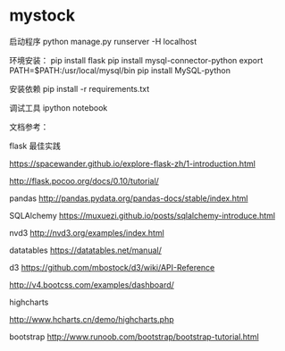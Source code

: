 # mystock

启动程序
 python manage.py runserver -H localhost

环境安装：
   pip install flask
   pip install mysql-connector-python
   export PATH=$PATH:/usr/local/mysql/bin
   pip install MySQL-python 

安装依赖
pip install -r requirements.txt



调试工具
   ipython notebook


文档参考：

flask 最佳实践

https://spacewander.github.io/explore-flask-zh/1-introduction.html

http://flask.pocoo.org/docs/0.10/tutorial/

pandas
http://pandas.pydata.org/pandas-docs/stable/index.html 

SQLAlchemy
https://muxuezi.github.io/posts/sqlalchemy-introduce.html

nvd3
http://nvd3.org/examples/index.html

datatables
https://datatables.net/manual/

d3
https://github.com/mbostock/d3/wiki/API-Reference

http://v4.bootcss.com/examples/dashboard/

highcharts

http://www.hcharts.cn/demo/highcharts.php

bootstrap
http://www.runoob.com/bootstrap/bootstrap-tutorial.html